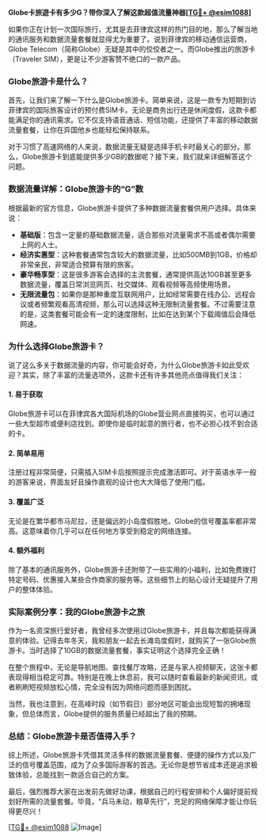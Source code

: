 **Globe卡旅遊卡有多少G？带你深入了解这款超值流量神器[[TG💪+ @esim1088](https://t.me/s/esim1088)]**

如果你正在计划一次国际旅行，尤其是去菲律宾这样的热门目的地，那么了解当地的通讯服务和数据流量套餐就显得尤为重要了。说到菲律宾的移动通信运营商，Globe Telecom（简称Globe）无疑是其中的佼佼者之一。而Globe推出的旅游卡（Traveler SIM），更是让不少游客赞不绝口的一款产品。

### Globe旅游卡是什么？

首先，让我们来了解一下什么是Globe旅游卡。简单来说，这是一款专为短期到访菲律宾的国际旅客设计的预付费SIM卡。无论是商务出行还是休闲度假，这款卡都能满足你的通讯需求。它不仅支持语音通话、短信功能，还提供了丰富的移动数据流量套餐，让你在异国他乡也能轻松保持联系。

对于习惯了高速网络的人来说，数据流量无疑是选择手机卡时最关心的部分。那么，Globe旅游卡到底能提供多少GB的数据呢？接下来，我们就来详细解答这个问题。

### 数据流量详解：Globe旅游卡的“G”数

根据最新的官方信息，Globe旅游卡提供了多种数据流量套餐供用户选择。具体来说：

- **基础版**：包含一定量的基础数据流量，适合那些对流量需求不高或者偶尔需要上网的人士。
- **经济实惠型**：这种套餐通常包含较大的数据流量，比如500MB到1GB，价格却非常亲民，非常适合预算有限的旅客。
- **豪华畅享型**：这是很多游客会选择的主流套餐，通常提供高达10GB甚至更多数据流量，覆盖日常浏览网页、社交媒体、观看视频等高频使用场景。
- **无限流量包**：如果你是那种重度互联网用户，比如经常需要在线办公、远程会议或者频繁观看高清视频，那么可以选择这种无限制流量套餐。不过需要注意的是，这类套餐可能会有一定的速度限制，比如在达到某个下载阈值后会降低网速。

### 为什么选择Globe旅游卡？

说了这么多关于数据流量的内容，你可能会好奇，为什么Globe旅游卡如此受欢迎？其实，除了丰富的流量选项外，这款卡还有许多其他亮点值得我们关注：

#### 1. 易于获取
Globe旅游卡可以在菲律宾各大国际机场的Globe营业网点直接购买，也可以通过一些大型超市或便利店找到。即使你是临时起意的旅行者，也不必担心找不到合适的卡。

#### 2. 简单易用
注册过程非常简便，只需插入SIM卡后按照提示完成激活即可。对于英语水平一般的游客来说，界面友好且操作直观的设计也大大降低了使用门槛。

#### 3. 覆盖广泛
无论是在繁华都市马尼拉，还是偏远的小岛度假胜地，Globe的信号覆盖率都非常高。这意味着你几乎可以在任何地方享受到稳定的网络连接。

#### 4. 额外福利
除了基本的通讯服务外，Globe旅游卡还附带了一些实用的小福利，比如免费拨打特定号码、优惠接入某些合作商家的服务等。这些细节上的贴心设计无疑提升了用户的整体体验。

### 实际案例分享：我的Globe旅游卡之旅

作为一名资深旅行爱好者，我曾经多次使用过Globe旅游卡，并且每次都能获得满意的体验。记得去年冬天，我和朋友一起去长滩岛度假时，就购买了一张Globe旅游卡。当时选择了10GB的数据流量套餐，事实证明这个选择完全正确！

在整个旅程中，无论是导航地图、查找餐厅攻略，还是与家人视频聊天，这张卡都表现得相当稳定可靠。特别是在晚上休息前，我可以随时查看最新的新闻资讯，或者刷刷短视频放松心情，完全没有因为网络问题而感到困扰。

当然，我也注意到，在高峰时段（如节假日）部分地区可能会出现短暂的拥堵现象，但总体而言，Globe提供的服务质量已经超出了我的预期。

### 总结：Globe旅游卡是否值得入手？

综上所述，Globe旅游卡凭借其灵活多样的数据流量套餐、便捷的操作方式以及广泛的信号覆盖范围，成为了众多国际游客的首选。无论你是想节省成本还是追求极致体验，总能找到一款适合自己的方案。

最后，强烈推荐大家在出发前先做好功课，根据自己的行程安排和个人偏好提前规划好所需的流量套餐。毕竟，“兵马未动，粮草先行”，充足的网络保障才能让你玩得更尽兴！

[[TG💪+ @esim1088](https://t.me/s/esim1088) ![Image](https://i.postimg.cc/4NQfJmqS/Snipaste-2025-05-13-00-14-12.png)]